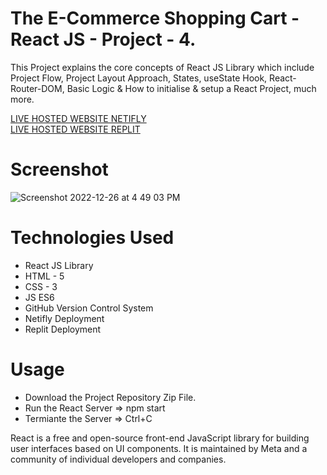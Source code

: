 # The E-Commerce Shopping Cart - React JS - Project - 4.
This Project explains the core concepts of React JS Library which include Project Flow, Project Layout Approach, States, useState Hook, React-Router-DOM, Basic Logic &amp; How to initialise &amp; setup a React Project, much more.

[LIVE HOSTED WEBSITE NETIFLY](https://moviezoneapp-reactjs-project1.shubhamshriva15.repl.co/)
</br>
[LIVE HOSTED WEBSITE REPLIT](https://moviezoneapp-reactjs-project1.shubhamshriva15.repl.co/)

# Screenshot

![Screenshot 2022-12-26 at 4 49 03 PM](https://user-images.githubusercontent.com/115470266/209543201-866a26f9-0cce-4185-a60c-e0f368b2bd9a.png)

# Technologies Used

- React JS Library
- HTML - 5
- CSS - 3
- JS ES6
- GitHub Version Control System
- Netifly Deployment
- Replit Deployment

# Usage

- Download the Project Repository Zip File.
- Run the React Server => npm start
- Termiante the Server => Ctrl+C

React is a free and open-source front-end JavaScript library for building user interfaces based on UI components. It is maintained by Meta and a community of individual developers and companies.
